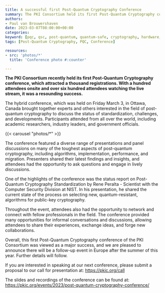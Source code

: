 ```yaml
---
title: A successful first Post-Quantum Cryptography Conference
summary: The PKI Consortium held its first Post-Quantum Cryptography conference on Friday March 3, in Ottawa, Canada. With a hundred attendees onsite and over six hundred attendees watching the live stream, it was a resounding success.
authors: 
- Paul van Brouwershaven
date: 2023-03-07T08:00:00+00:00
categories:
keyword: [pqc, qsc, post-quantum, quantum-safe, cryptography, hardware, solutions, software, conference]
tags: [Post-Quantum Cryptography, PQC, Conference]

resources:
- src: 'photos/*'
  title: 'Conference photo #:counter'

---
```


**The PKI Consortium recently held its first Post-Quantum Cryptography conference, which attracted a thousand registrations. With a hundred attendees onsite and over six hundred attendees watching the live stream, it was a resounding success.**

The hybrid conference, which was held on Friday March 3, in Ottawa, Canada brought together experts and others interested in the field of post-quantum cryptography to discuss the status of standardization, challenges, and developments. Participants attended from all over the world, including academic researchers, industry leaders, and government officials.

{{< carousel "photos/*" >}}  

The conference featured a diverse range of presentations and panel discussions on many of the toughest aspects of post-quantum cryptography, including algorithms, implementation, performance, and migration. Presenters shared their latest findings and insights, and attendees had the opportunity to ask questions and engage in lively discussions.

One of the highlights of the conference was the status report on Post-Quantum Cryptography Standardization by Rene Peralta - Scientist with the Computer Security Division at NIST. In his presentation, he shared the current state of the process on selecting new, quantum-resistant, algorithms for public-key cryptography.

Throughout the event, attendees also had the opportunity to network and connect with fellow professionals in the field. The conference provided many opportunities for informal conversations and discussions, allowing attendees to share their experiences, exchange ideas, and forge new collaborations.

Overall, this first Post-Quantum Cryptography conference of the PKI Consortium was viewed as a major success, and we are pleased to announce there will be a follow-up event in Europe after the summer of this year.  Further details will follow.

If you are interested in speaking at our next conference, please submit a proposal to our call for presentation at: https://pkic.org/call 

The slides and recordings of the conference can be found at:
https://pkic.org/events/2023/post-quantum-cryptography-conference/ 



